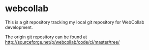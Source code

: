 # webcollab
This is a git repository tracking my local git repository for WebCollab development.

The origin git repository can be found at http://sourceforge.net/p/webcollab/code/ci/master/tree/
